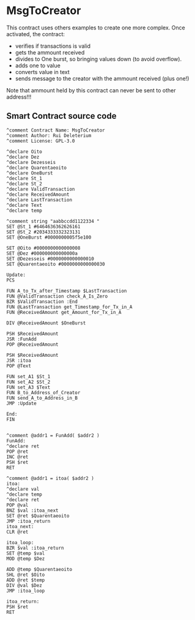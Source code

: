 # MsgToCreator
This contract uses others examples to create one more complex. Once activated, the contract:
* verifies if transactions is valid
* gets the ammount received
* divides to One burst, so bringing values down (to avoid overflow).
* adds one to value
* converts value in text
* sends message to the creator with the ammount received (plus one!)

Note that ammount held by this contract can never be sent to other address!!!

## Smart Contract source code

```
^comment Contract Name: MsgToCreator
^comment Author: Rui Deleterium
^comment License: GPL-3.0

^declare Oito
^declare Dez
^declare Dezesseis
^declare Quarentaeoito
^declare OneBurst
^declare St_1
^declare St_2
^declare ValidTransaction
^declare ReceivedAmount
^declare LastTransaction
^declare Text
^declare temp

^comment string "aabbccdd1122334 "
SET @St_1 #6464636362626161
SET @St_2 #2034333332323131
SET @OneBurst #0000000005f5e100

SET @Oito #0000000000000008
SET @Dez #000000000000000a
SET @Dezesseis #0000000000000010
SET @Quarentaeoito #0000000000000030

Update:
PCS

FUN A_to_Tx_after_Timestamp $LastTransaction
FUN @ValidTransaction check_A_Is_Zero
BZR $ValidTransaction :End
FUN @LastTransaction get_Timestamp_for_Tx_in_A
FUN @ReceivedAmount get_Amount_for_Tx_in_A

DIV @ReceivedAmount $OneBurst

PSH $ReceivedAmount
JSR :FunAdd
POP @ReceivedAmount

PSH $ReceivedAmount
JSR :itoa
POP @Text

FUN set_A1 $St_1
FUN set_A2 $St_2
FUN set_A3 $Text
FUN B_to_Address_of_Creator
FUN send_A_to_Address_in_B
JMP :Update

End:
FIN


^comment @addr1 = FunAdd( $addr2 )
FunAdd:
^declare ret
POP @ret
INC @ret
PSH $ret
RET

^comment @addr1 = itoa( $addr2 )
itoa:
^declare val
^declare temp
^declare ret
POP @val
BNZ $val :itoa_next
SET @ret $Quarentaeoito
JMP :itoa_return
itoa_next:
CLR @ret

itoa_loop:
BZR $val :itoa_return
SET @temp $val
MOD @temp $Dez

ADD @temp $Quarentaeoito
SHL @ret $Oito
ADD @ret $temp
DIV @val $Dez
JMP :itoa_loop

itoa_return:
PSH $ret
RET
```
